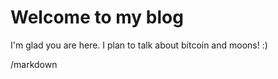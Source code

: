 # Welcome to my blog

I'm glad you are here. I plan to talk about bitcoin and moons! :)

/markdown 
